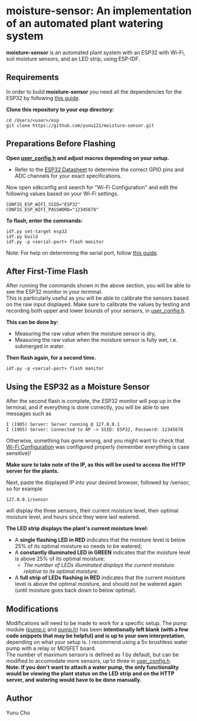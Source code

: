 moisture-sensor: An implementation of an automated plant watering system
========================================================================
**moisture-sensor** is an automated plant system with an ESP32 with Wi-Fi, 
soil moisture sensors, and an LED strip, using ESP-IDF.

Requirements
------------
In order to build **moisture-sensor** you need all the dependencies for the ESP32 by following [this guide](https://docs.espressif.com/projects/esp-idf/en/latest/esp32/get-started/).

**Clone this repository to your esp directory:**

```cd /Users/<user>/esp```\
```git clone https://github.com/yunu121/moisture-sensor.git```

Preparations Before Flashing
----------------------------
**Open [user_config.h](https://github.com/yunu121/moisture-sensor/blob/main/main/user_config.h) and adjust macros depending on your setup.**
- Refer to the [ESP32 Datasheet](https://www.espressif.com/sites/default/files/documentation/esp32_datasheet_en.pdf) to determine the correct GPIO pins and ADC channels for your exact specifications.

Now open sdkconfig and search for "Wi-Fi Configuration" and edit the following values based
on your Wi-Fi settings.

```CONFIG_ESP_WIFI_SSID="ESP32"```\
```CONFIG_ESP_WIFI_PASSWORD="12345678"```

**To flash, enter the commands:**

```idf.py set-target esp32```\
```idf.py build```\
```idf.py -p <serial-port> flash monitor```

Note: For help on determining the serial port, follow [this guide](https://docs.espressif.com/projects/esp-idf/en/latest/esp32/get-started/establish-serial-connection.html).

After First-Time Flash
----------------------
After running the commands shown in the above section, you will be able to see the ESP32 monitor in your terminal.\
This is particularly useful as you will be able to calibrate the sensors based on the raw input displayed.
Make sure to calibrate the values by testing and recording both upper and lower bounds of your sensors, in [user_config.h](https://github.com/yunu121/moisture-sensor/blob/main/main/user_config.h).

**This can be done by:**
- Measuring the raw value when the moisture sensor is dry,
- Measuring the raw value when the moisture sensor is fully wet, i.e. submerged in water.

**Then flash again, for a second time.**

```idf.py -p <serial-port> flash monitor```

Using the ESP32 as a Moisture Sensor
------------------------------------
After the second flash is complete, the ESP32 monitor will pop up in the terminal, and if everything is done correctly, you will be able to see messages such as

```I (1905) Server: Server running @ 127.0.0.1```\
```I (1905) Server: Connected to AP -> SSID: ESP32, Password: 12345678```

Otherwise, something has gone wrong, and you might want to check that [Wi-Fi Configuration](#after-first-time-flash)
was configured properly (remember everything is case sensitive)!

**Make sure to take note of the IP, as this will be used to access the HTTP server for the plants.**

Next, paste the displayed IP into your desired browser, followed by /sensor, so for example

```127.0.0.1/sensor```

will display the three sensors, their current moisture level, their optimal moisture level, and hours since they were last watered.

**The LED strip displays the plant's current moisture level:**
- A **single flashing LED in RED** indicates that the moisture level is below 25% of its optimal moisture so needs to be watered;
- A **constantly illuminated LED in GREEN** indicates that the moisture level is above 25% of its optimal moisture;
  - *The number of LEDs illuminated displays the current moisture relative to its optimal moisture.*
- A **full strip of LEDs flashing in RED** indicates that the current moisture level is above the optimal moisture, and should not be watered again (until moisture goes back down to below optimal).

Modifications
-------------
Modifications will need to be made to work for a specific setup. The pump module ([pump.c](https://github.com/yunu121/moisture-sensor/blob/main/main/pump.c) and [pump.h](https://github.com/yunu121/moisture-sensor/blob/main/main/pump.h)) has been **intentionally left blank (with a few code snippets that may be helpful) and is up to your own interpretation**, depending on what your setup is. I recommend using a 5v brushless water pump with a relay or MOSFET board.\
The number of maximum sensors is defined as 1 by default, but can be modified to accomodate more sensors, up to three in [user_config.h](https://github.com/yunu121/moisture-sensor/blob/main/main/user_config.h).\
**Note: If you don't want to attach a water pump, the only functionality would be viewing the plant status on the LED strip and on the HTTP server, and watering would have to be done manually.**




Author
------
Yunu Cho
